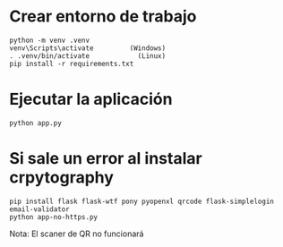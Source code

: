 # Crear entorno de trabajo

    python -m venv .venv
    venv\Scripts\activate         (Windows)
    . .venv/bin/activate            (Linux)
    pip install -r requirements.txt

# Ejecutar la aplicación
    
    python app.py

# Si sale un error al instalar crpytography
    
    pip install flask flask-wtf pony pyopenxl qrcode flask-simplelogin email-validator
    python app-no-https.py

Nota: El scaner de QR no funcionará
